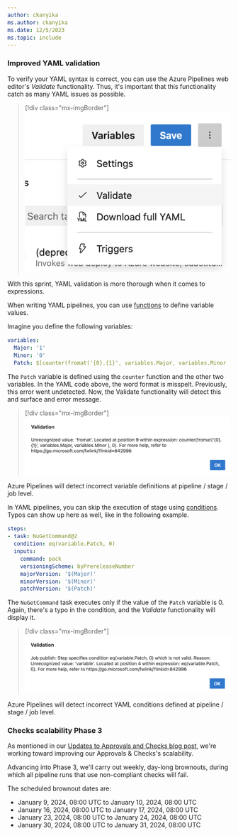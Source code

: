 ```yaml
---
author: ckanyika
ms.author: ckanyika
ms.date: 12/5/2023
ms.topic: include
---
```


### Improved YAML validation

To verify your YAML syntax is correct, you can use the Azure Pipelines web editor's _Validate_ functionality. Thus, it's important that this functionality catch as many YAML issues as possible.

> [!div class="mx-imgBorder"]
> ![Screenshot of YAML validation.](../../media/231-pipelines-01.png " Screenshot of YAML validation.")

With this sprint, YAML validation is more thorough when it comes to expressions.

When writing YAML pipelines, you can use [functions](/azure/devops/pipelines/process/expressions#functions) to define variable values.

Imagine you define the following variables:
```yaml
variables:
  Major: '1'
  Minor: '0'
  Patch: $[counter(fromat('{0}.{1}', variables.Major, variables.Minor ), 0)]
```

The `Patch` variable is defined using the `counter` function and the other two variables. In the YAML code above, the word format is misspelt. Previously, this error went undetected. Now, the Validate functionality will detect this and surface and error message. 

> [!div class="mx-imgBorder"]
> ![Screenshot of incorrect variable definitions detected .](../../media/231-pipelines-02.png " Screenshot of incorrect variable definitions detected .")

Azure Pipelines will detect incorrect variable definitions at pipeline / stage / job level.

In YAML pipelines, you can skip the execution of stage using [conditions](/azure/devops/pipelines/process/conditions). Typos can show up here as well, like in the following example.

```yml
steps:
- task: NuGetCommand@2
  condition: eq(variable.Patch, 0)
  inputs:
    command: pack
    versioningScheme: byPrereleaseNumber
    majorVersion: '$(Major)'
    minorVersion: '$(Minor)'
    patchVersion: '$(Patch)'
```

The `NuGetCommand` task executes only if the value of the `Patch` variable is 0. Again, there's a typo in the condition, and the _Validate_ functionality will display it.

> [!div class="mx-imgBorder"]
> ![Screenshot of Patch variable.](../../media/231-pipelines-03.png " Screenshot of Patch variable.")

Azure Pipelines will detect incorrect YAML conditions defined at pipeline / stage / job level.

### Checks scalability Phase 3

As mentioned in our [Updates to Approvals and Checks blog post](https://devblogs.microsoft.com/devops/updates-to-approvals-and-checks/), we're working toward improving our Approvals & Checks's scalability. 

Advancing into Phase 3, we'll carry out weekly, day-long brownouts, during which all pipeline runs that use non-compliant checks will fail. 

The scheduled brownout dates are:
* January 9, 2024, 08:00 UTC to January 10, 2024, 08:00 UTC
* January 16, 2024, 08:00 UTC to January 17, 2024, 08:00 UTC
* January 23, 2024, 08:00 UTC to January 24, 2024, 08:00 UTC
* January 30, 2024, 08:00 UTC to January 31, 2024, 08:00 UTC
